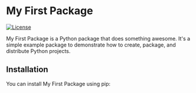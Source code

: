 # My First Package

[![License](https://img.shields.io/badge/License-MIT-blue.svg)](LICENSE.txt)

My First Package is a Python package that does something awesome. It's a simple example package to demonstrate how to create, package, and distribute Python projects.

## Installation

You can install My First Package using pip:

